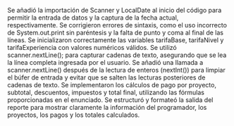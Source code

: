 Se añadió la importación de Scanner y LocalDate al inicio del código para permitir la entrada de datos y la captura de la fecha actual, respectivamente.
Se corrigieron errores de sintaxis, como el uso incorrecto de System.out.print sin paréntesis y la falta de punto y coma al final de las líneas.
Se inicializaron correctamente las variables tarifaBase, tarifaNivel y tarifaExperiencia con valores numéricos válidos.
Se utilizó scanner.nextLine(); para capturar cadenas de texto, asegurando que se lea la línea completa ingresada por el usuario.
Se añadió una llamada a scanner.nextLine() después de la lectura de enteros (nextInt()) para limpiar el búfer de entrada y evitar que se salten las lecturas posteriores de cadenas de texto.
Se implementaron los cálculos de pago por proyecto, subtotal, descuentos, impuestos y total final, utilizando las fórmulas proporcionadas en el enunciado.
Se estructuró y formateó la salida del reporte para mostrar claramente la información del programador, los proyectos, los pagos y los totales calculados.
